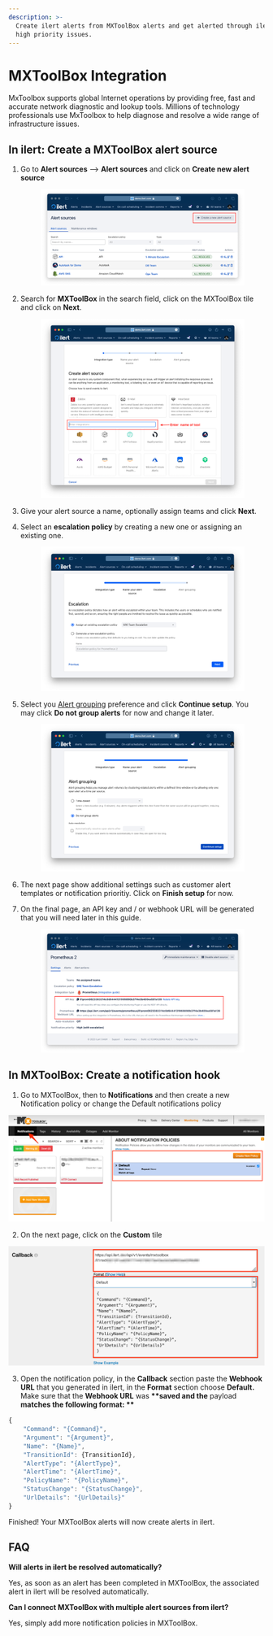 ```yaml
---
description: >-
  Create ilert alerts from MXToolBox alerts and get alerted through ilert for
  high priority issues.
---
```


# MXToolBox Integration

MxToolbox supports global Internet operations by providing free, fast and accurate network diagnostic and lookup tools. Millions of technology professionals use MxToolbox to help diagnose and resolve a wide range of infrastructure issues.

## In ilert: Create a MXToolBox alert source <a href="#in-ilert" id="in-ilert"></a>

1.  Go to **Alert sources** --> **Alert sources** and click on **Create new alert source**

    <figure><img src="../../.gitbook/assets/Screenshot 2023-08-28 at 10.21.10.png" alt=""><figcaption></figcaption></figure>
2.  Search for **MXToolBox** in the search field, click on the MXToolBox tile and click on **Next**.&#x20;

    <figure><img src="../../.gitbook/assets/Screenshot 2023-08-28 at 10.24.23.png" alt=""><figcaption></figcaption></figure>
3. Give your alert source a name, optionally assign teams and click **Next**.
4.  Select an **escalation policy** by creating a new one or assigning an existing one.

    <figure><img src="../../.gitbook/assets/Screenshot 2023-08-28 at 11.37.47.png" alt=""><figcaption></figcaption></figure>
5.  Select you [Alert grouping](../../alerting/alert-sources.md#alert-grouping) preference and click **Continue setup**. You may click **Do not group alerts** for now and change it later.&#x20;

    <figure><img src="../../.gitbook/assets/Screenshot 2023-08-28 at 11.38.24.png" alt=""><figcaption></figcaption></figure>
6. The next page show additional settings such as customer alert templates or notification prioritiy. Click on **Finish setup** for now.
7.  On the final page, an API key and / or webhook URL will be generated that you will need later in this guide.

    <figure><img src="../../.gitbook/assets/Screenshot 2023-08-28 at 11.47.34 (1).png" alt=""><figcaption></figcaption></figure>

## In MXToolBox: Create a notification hook <a href="#in-splunk" id="in-splunk"></a>

1. Go to MXToolBox, then to **Notifications** and then create a new Notification policy or change the Default notifications policy

![](<../../.gitbook/assets/Mozilla_Firefox (1).png>)

2. On the next page, click on the **Custom** tile

![](../../.gitbook/assets/Mozilla_Firefox.png)

3. Open the notification policy, in the **Callback** section paste the **Webhook URL** that you generated in ilert, in the **Format** section choose **Default.** Make sure that the **Webhook URL** was **\*\*saved and the** payload **matches the following format: \*\***

```javascript
{
    "Command": "{Command}",
    "Argument": "{Argument}",
    "Name": "{Name}",
    "TransitionId": {TransitionId},
    "AlertType": "{AlertType}",
    "AlertTime": "{AlertTime}",
    "PolicyName": "{PolicyName}",
    "StatusChange": "{StatusChange}",
    "UrlDetails": "{UrlDetails}"
}
```

Finished! Your MXToolBox alerts will now create alerts in ilert.

## FAQ <a href="#faq" id="faq"></a>

**Will alerts in ilert be resolved automatically?**

Yes, as soon as an alert has been completed in MXToolBox, the associated alert in ilert will be resolved automatically.

**Can I connect MXToolBox with multiple alert sources from ilert?**

Yes, simply add more notification policies in MXToolBox.
